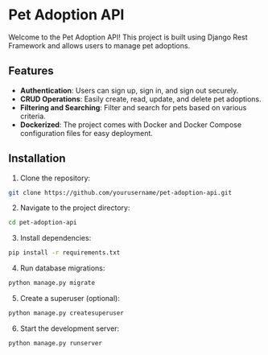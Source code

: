 # Pet Adoption API

Welcome to the Pet Adoption API! This project is built using Django Rest Framework and allows users to manage pet adoptions.

## Features

- **Authentication**: Users can sign up, sign in, and sign out securely.
- **CRUD Operations**: Easily create, read, update, and delete pet adoptions.
- **Filtering and Searching**: Filter and search for pets based on various criteria.
- **Dockerized**: The project comes with Docker and Docker Compose configuration files for easy deployment.

## Installation

1. Clone the repository:

```bash
git clone https://github.com/yourusername/pet-adoption-api.git
```

2. Navigate to the project directory:

```bash
cd pet-adoption-api
```

3. Install dependencies:

```bash
pip install -r requirements.txt
```

4. Run database migrations:

```bash
python manage.py migrate
```

5. Create a superuser (optional):

```bash
python manage.py createsuperuser
```

6. Start the development server:

```bash
python manage.py runserver
```


